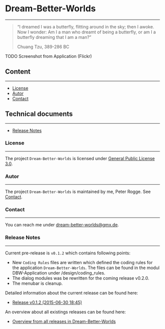 # Dream-Better-Worlds
---

> “I dreamed I was a butterfly, flitting around in the sky; then I awoke. Now I 
> wonder: Am I a man who dreamt of being a butterfly, or am I a butterfly dreaming 
> that I am a man?”
> 
> Chuang Tzu, 389-286 BC


TODO Screenshot from Application (Flickr)



## Content
---
* [License](#License)
* [Autor](#Autor)
* [Contact](#Contact)


## Technical documents
---
* [Release Notes](#ReleaseNotes)



[//]: # (Content)
### License<a name="License" />
---

The project `Dream-Better-Worlds` is licensed under [General Public License 3.0].



### Autor<a name="Autor" />
---

The project `Dream-Better-Worlds` is maintained by me, Peter Rogge. See [Contact](#Contact).



### Contact<a name="Contact" />
---

You can reach me under <dream-better-worlds@gmx.de>.



[//]: # (Technical documents)
### Release Notes<a name="ReleaseNotes" />
---

Current pre-release is `v0.1.2` which contains following points:
* New `Coding Rules` files are written which defined the coding rules for 
      the application `Dream-Better-Worlds`. The files can be found in the modul 
      DBW-Application under /design/coding_rules.
* The dialog modules was be rewritten for the coming release v0.2.0.
* The menubar is cleanup.

Detailed information about the current release can be found here:
* [Release v0.1.2 (2015-06-30 18:45)]

An overview about all existings releases can be found here:
* [Overview from all releases in Dream-Better-Worlds]



[//]: # (Links)
[General Public License 3.0]:http://www.gnu.org/licenses/gpl-3.0.en.html
[Overview from all releases in Dream-Better-Worlds]:https://github.com/Naoghuman/Dream-Better-Worlds/releases
[Release v0.1.2 (2015-06-30 18:45)]:https://github.com/Naoghuman/Dream-Better-Worlds/releases/tag/v0.1.2

